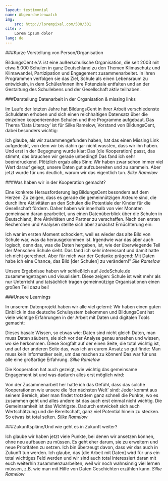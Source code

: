 ```yaml
---
layout: testimonial
name: Abgeordnetenwatch
img: 
    src: http://lorempixel.com/500/301
cite: > 
    Lorem ipsum dolor
lang: de
---
```

###Kurze Vorstellung von Person/Organisation

BildungsCent e.V. ist eine außerschulische Organisation, die seit 2003 mit etwa 5.000 Schulen in ganz Deutschland zu den Themen Klimaschutz und Klimawandel, Partizipation und Engagement zusammenarbeitet. In ihren Programmen verfolgen sie das Ziel, Schule als einen Lebensraum zu entwickeln, in dem Schüler/innen ihre Potenziale entfalten und an der Gestaltung des Schullebens und der Gesellschaft aktiv teilhaben.

###Darstellung Datenarbeit in der Organisation & missing links 

Im Laufe der letzten Jahre hat BildungsCent in ihrer Arbeit verschiedenste Schuldaten erhoben und sich einen reichhaltigen Datensatz über die einzelnen kooperierenden Schulen und ihre Programme aufgebaut. Das Thema ‘Data Literacy’ ist für Silke Ramelow, Vorstand von BildungsCent, dabei besonders wichtig: 

<p class="speech-bubble">
    Ich glaube, als wir zusammengefunden haben, hat das einen Missing Link aufgedeckt, von dem wir bis dahin gar nicht wussten, dass wir ihn haben. Und erst in der Begegnung wurde klar: Das [die Kooperation] passt, das stimmt, das brauchen wir gerade unbedingt! Das fand ich sehr beeindruckend. Plötzlich ergab alles Sinn: Wir haben zwar schon immer viel Wert darauf gelegt, unsere Daten gut aufzubereiten und zu sammeln. Aber jetzt wurde für uns deutlich, warum wir das eigentlich tun.
    <cite>Silke Ramelow</cite>
</p>

###Was haben wir in der Kooperation gemacht?

Eine konkrete Herausforderung lag BildungsCent besonders auf dem Herzen: Zu zeigen, dass es gerade die gemeinnützigen Akteure sind, die durch ihre Aktivitäten an den Schulen die Potentiale der Kinder für die Gesellschaft fördern. Daher haben wir innerhalb von vier Monaten gemeinsam daran gearbeitet, uns einen Datenüberblick über die Schulen in Deutschland, ihre Aktivitäten und Partner zu verschaffen. Nach den ersten Recherchen und Analysen stellte sich aber zunächst Ernüchterung ein:

<p class="speech-bubble">
    Ich war im ersten Moment schockiert, weil es wieder das alte Bild von Schule war, was da herausgekommen ist. Irgendwie war das aber auch logisch, denn das, was die Daten hergeben, ist, wie der überwiegende Teil der Menschen Schule sieht. Das fand ich sehr interessant und damit hatte ich nicht gerechnet. Aber für mich war der Gedanke prägend: Mit Daten habe ich eine Chance, das Bild [der Schulen] zu verändern!”
    <cite>Sile Ramelow</cite>
</p>

Unsere Ergebnisse haben wir schließlich auf JedeSchule.de zusammengetragen und visualisiert. Diese zeigen: Schule ist weit mehr als nur Unterricht und tatsächlich tragen gemeinnützige Organisationen einen großen Teil dazu bei!

###Unsere Learnings

In unserem Datenprojekt haben wir alle viel gelernt: Wir haben einen guten Einblick in das deutsche Schulsystem bekommen und BildungsCent hat viele wichtige Erfahrungen in der Arbeit mit Daten und digitalen Tools gemacht:

<p class="speech-bubble">
    Dieses basale Wissen, so etwas wie: Daten sind nicht gleich Daten, man muss Daten säubern, sie sich vor der Analyse genau ansehen und wissen, wo sie herkommen. Diese Sorgfalt auf der einen Seite, die total wichtig ist, und auf der anderen Seite das, was ich an eurem Ansatz so gut finde: Man muss kein Informatiker sein, um das machen zu können! Das war für uns alle eine großartige Erfahrung.
    <cite>Silke Ramelow</cite>
</p>

Die Kooperation hat auch gezeigt, wie wichtig das gemeinsame Engagement ist und was dadurch alles erst möglich wird:

<p class="speech-bubble">
    Von der Zusammenarbeit her hatte ich das Gefühl, dass das solche Kooperationen wie unsere die ‘der nächsten Welt’ sind: Jeder kommt aus seinem Bereich, aber man findet trotzdem ganz schnell die Punkte, wo es zusammen geht und alles andere ist das auch erst einmal nicht wichtig. Die Gemeinsamkeit ist das Wichtigste. Dadurch entwickelt sich auch Wertschätzung und die Bereitschaft, ganz viel Potential hinein zu stecken. So etwas ist total selten.
    <cite>Silke Ramelow</cite>
</p>

###Zukunftspläne/Und wie geht es in Zukunft weiter?

<p class="speech-bubble">
    Ich glaube wir haben jetzt viele Punkte, bei denen wir ansetzen können, ohne neu aufbauen zu müssen. Es geht eher darum, sie zu erweitern und neue Prioritäten zu setzen. Ich bin überzeugt davon, dass wir das auch in Zukunft tun werden. Ich glaube, das [die Arbeit mit Daten] wird für uns ein total wichtiges Feld werden und wir sind auch total interessiert daran mit euch weiterhin zusammenzuarbeiten, weil wir noch wahnsinnig viel lernen müssen, z.B. wie man mit Hilfe von Daten Geschichten erzählen kann.
    <cite>Silke Ramelow</cite>
</p>

